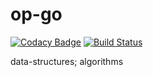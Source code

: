 # op-go

[![Codacy Badge](https://api.codacy.com/project/badge/Grade/c71141a8ea664afba492c6278d9944bf)](https://app.codacy.com/app/zwfang/op-go?utm_source=github.com&utm_medium=referral&utm_content=zwfang/op-go&utm_campaign=Badge_Grade_Dashboard)
[![Build Status](https://travis-ci.com/zwfang/op-go.svg?branch=master)](https://travis-ci.com/zwfang/op-go)

data-structures; algorithms
